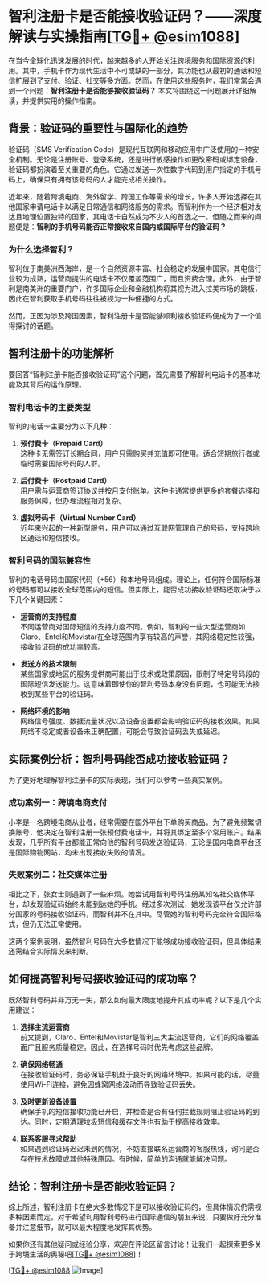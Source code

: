 # 智利注册卡是否能接收验证码？——深度解读与实操指南[[TG💪+ @esim1088](https://t.me/s/esim1088)]

在当今全球化迅速发展的时代，越来越多的人开始关注跨境服务和国际资源的利用。其中，手机卡作为现代生活中不可或缺的一部分，其功能也从最初的通话和短信扩展到了支付、验证、社交等多方面。然而，在使用这些服务时，我们常常会遇到一个问题：**智利注册卡是否能够接收验证码？** 本文将围绕这一问题展开详细解读，并提供实用的操作指南。

## 背景：验证码的重要性与国际化的趋势

验证码（SMS Verification Code）是现代互联网和移动应用中广泛使用的一种安全机制。无论是注册账号、登录系统，还是进行敏感操作如更改密码或绑定设备，验证码都扮演着至关重要的角色。它通过发送一次性数字代码到用户指定的手机号码上，确保只有拥有该号码的人才能完成相关操作。

近年来，随着跨境电商、海外留学、跨国工作等需求的增长，许多人开始选择在其他国家申请电话卡以满足日常通信和网络服务的需求。而智利作为一个经济相对发达且地理位置独特的国家，其电话卡自然成为不少人的首选之一。但随之而来的问题便是：**智利的手机号码能否正常接收来自国内或国际平台的验证码？**

### 为什么选择智利？

智利位于南美洲西海岸，是一个自然资源丰富、社会稳定的发展中国家。其电信行业较为成熟，运营商提供的电话卡不仅覆盖范围广，而且资费合理。此外，由于智利是南美洲的重要门户，许多国际企业和金融机构将其视为进入拉美市场的跳板，因此在智利获取手机号码往往被视为一种便捷的方式。

然而，正因为涉及跨国因素，智利注册卡是否能够顺利接收验证码便成为了一个值得探讨的话题。

## 智利注册卡的功能解析

要回答“智利注册卡能否接收验证码”这个问题，首先需要了解智利电话卡的基本功能及其背后的运作原理。

### 智利电话卡的主要类型

智利的电话卡主要分为以下几种：

1. **预付费卡（Prepaid Card）**  
   这种卡无需签订长期合同，用户只需购买并充值即可使用。适合短期旅行者或临时需要国际号码的人群。

2. **后付费卡（Postpaid Card）**  
   用户需与运营商签订协议并按月支付账单。这种卡通常提供更多的套餐选择和服务保障，但办理流程相对复杂。

3. **虚拟号码卡（Virtual Number Card）**  
   近年来兴起的一种新型服务，用户可以通过互联网管理自己的号码，支持跨地区通话和短信接收。

### 智利号码的国际兼容性

智利的电话号码由国家代码（+56）和本地号码组成。理论上，任何符合国际标准的号码都可以接收全球范围内的短信。但实际上，能否成功接收验证码还取决于以下几个关键因素：

- **运营商的支持程度**  
  不同运营商对国际短信的支持力度不同。例如，智利的一些大型运营商如Claro、Entel和Movistar在全球范围内享有较高的声誉，其网络稳定性较强，接收验证码的成功率较高。

- **发送方的技术限制**  
  某些国家或地区的服务提供商可能出于技术或政策原因，限制了特定号码段的国际短信发送能力。这意味着即使你的智利号码本身没有问题，也可能无法接收到某些平台的验证码。

- **网络环境的影响**  
  网络信号强度、数据流量状况以及设备设置都会影响验证码的接收效果。如果网络不稳定或者设备未正确配置，可能会导致验证码丢失或延迟。

## 实际案例分析：智利号码能否成功接收验证码？

为了更好地理解智利注册卡的实际表现，我们可以参考一些真实案例。

### 成功案例一：跨境电商支付

小李是一名跨境电商从业者，经常需要在国外平台下单购买商品。为了避免频繁切换账号，他决定在智利注册一张预付费电话卡，并将其绑定至多个常用账户。结果发现，几乎所有平台都能正常向他的智利号码发送验证码，无论是国内电商平台还是国际购物网站，均未出现接收失败的情况。

### 失败案例二：社交媒体注册

相比之下，张女士则遇到了一些麻烦。她尝试用智利号码注册某知名社交媒体平台，却发现验证码始终未能到达她的手机。经过多次测试，她发现该平台仅允许部分国家的号码接收验证码，而智利并不在其中。尽管她的智利号码完全符合国际格式，但仍无法正常使用。

这两个案例表明，虽然智利号码在大多数情况下能够成功接收验证码，但具体结果还需结合实际情况来判断。

## 如何提高智利号码接收验证码的成功率？

既然智利号码并非万无一失，那么如何最大限度地提升其成功率呢？以下是几个实用建议：

1. **选择主流运营商**  
   前文提到，Claro、Entel和Movistar是智利三大主流运营商，它们的网络覆盖面广且服务质量稳定。因此，在选择号码时优先考虑这些品牌。

2. **确保网络畅通**  
   在接收验证码时，务必保证手机处于良好的网络环境中。如果可能的话，尽量使用Wi-Fi连接，避免因蜂窝网络波动而导致验证码丢失。

3. **及时更新设备设置**  
   确保手机的短信接收功能已开启，并检查是否有任何拦截规则阻止验证码的到达。同时，定期清理垃圾短信和缓存文件也有助于提高接收效率。

4. **联系客服寻求帮助**  
   如果遇到验证码迟迟未到的情况，不妨直接联系运营商的客服热线，询问是否存在技术故障或其他特殊原因。有时候，简单的沟通就能解决问题。

## 结论：智利注册卡是否能收验证码？

综上所述，智利注册卡在绝大多数情况下是可以接收验证码的，但具体情况仍需视多种因素而定。对于希望利用智利号码进行国际通信的朋友来说，只要做好充分准备并注意细节，就可以最大程度地发挥其优势。

如果你还有其他疑问或经验分享，欢迎在评论区留言讨论！让我们一起探索更多关于跨境生活的奥秘吧[[TG💪+ @esim1088](https://t.me/s/esim1088)]！

[[TG💪+ @esim1088](https://t.me/s/esim1088) ![Image](https://i.postimg.cc/4NQfJmqS/Snipaste-2025-05-13-00-14-12.png)]
